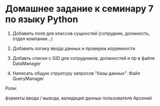 ﻿# Домашнее задание к семинару 7 по языку Python

1. Добавить поля для классов сущностей (сотрудник, должность, отдел компании...)

2. Добавить логику ввода данных и проверки коррекности

3. Добавть списки с GID для сотрудников, должностей и пр в файле DataManager

4. Написать общую структуру запросов "базы данных". Файл QueryManager

Роли:

форматы ввода / вывода, валидация данных пользователя Арсений
